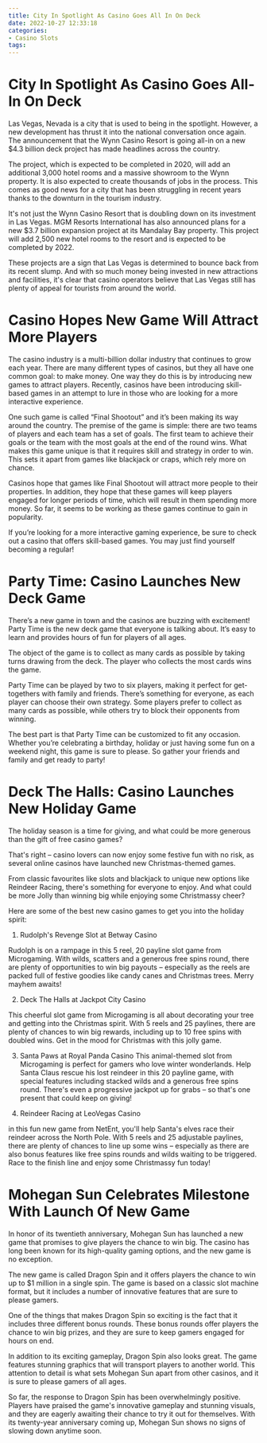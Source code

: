 ```yaml
---
title: City In Spotlight As Casino Goes All In On Deck
date: 2022-10-27 12:33:18
categories:
- Casino Slots
tags:
---
```



# City In Spotlight As Casino Goes All-In On Deck

Las Vegas, Nevada is a city that is used to being in the spotlight. However, a new development has thrust it into the national conversation once again. The announcement that the Wynn Casino Resort is going all-in on a new $4.3 billion deck project has made headlines across the country.

The project, which is expected to be completed in 2020, will add an additional 3,000 hotel rooms and a massive showroom to the Wynn property. It is also expected to create thousands of jobs in the process. This comes as good news for a city that has been struggling in recent years thanks to the downturn in the tourism industry.

It's not just the Wynn Casino Resort that is doubling down on its investment in Las Vegas. MGM Resorts International has also announced plans for a new $3.7 billion expansion project at its Mandalay Bay property. This project will add 2,500 new hotel rooms to the resort and is expected to be completed by 2022.

These projects are a sign that Las Vegas is determined to bounce back from its recent slump. And with so much money being invested in new attractions and facilities, it's clear that casino operators believe that Las Vegas still has plenty of appeal for tourists from around the world.

# Casino Hopes New Game Will Attract More Players

The casino industry is a multi-billion dollar industry that continues to grow each year. There are many different types of casinos, but they all have one common goal: to make money. One way they do this is by introducing new games to attract players. Recently, casinos have been introducing skill-based games in an attempt to lure in those who are looking for a more interactive experience.

One such game is called “Final Shootout” and it’s been making its way around the country. The premise of the game is simple: there are two teams of players and each team has a set of goals. The first team to achieve their goals or the team with the most goals at the end of the round wins. What makes this game unique is that it requires skill and strategy in order to win. This sets it apart from games like blackjack or craps, which rely more on chance.

Casinos hope that games like Final Shootout will attract more people to their properties. In addition, they hope that these games will keep players engaged for longer periods of time, which will result in them spending more money. So far, it seems to be working as these games continue to gain in popularity.

If you’re looking for a more interactive gaming experience, be sure to check out a casino that offers skill-based games. You may just find yourself becoming a regular!

# Party Time: Casino Launches New Deck Game

There’s a new game in town and the casinos are buzzing with excitement! Party Time is the new deck game that everyone is talking about. It’s easy to learn and provides hours of fun for players of all ages.

The object of the game is to collect as many cards as possible by taking turns drawing from the deck. The player who collects the most cards wins the game.

Party Time can be played by two to six players, making it perfect for get-togethers with family and friends. There’s something for everyone, as each player can choose their own strategy. Some players prefer to collect as many cards as possible, while others try to block their opponents from winning.

The best part is that Party Time can be customized to fit any occasion. Whether you’re celebrating a birthday, holiday or just having some fun on a weekend night, this game is sure to please. So gather your friends and family and get ready to party!

# Deck The Halls: Casino Launches New Holiday Game

The holiday season is a time for giving, and what could be more generous than the gift of free casino games?

That's right – casino lovers can now enjoy some festive fun with no risk, as several online casinos have launched new Christmas-themed games.

From classic favourites like slots and blackjack to unique new options like Reindeer Racing, there's something for everyone to enjoy. And what could be more Jolly than winning big while enjoying some Christmassy cheer?

Here are some of the best new casino games to get you into the holiday spirit:

1. Rudolph's Revenge Slot at Betway Casino

Rudolph is on a rampage in this 5 reel, 20 payline slot game from Microgaming. With wilds, scatters and a generous free spins round, there are plenty of opportunities to win big payouts – especially as the reels are packed full of festive goodies like candy canes and Christmas trees. Merry mayhem awaits!

2. Deck The Halls at Jackpot City Casino

This cheerful slot game from Microgaming is all about decorating your tree and getting into the Christmas spirit. With 5 reels and 25 paylines, there are plenty of chances to win big rewards, including up to 10 free spins with doubled wins. Get in the mood for Christmas with this jolly game.


3. Santa Paws at Royal Panda Casino
This animal-themed slot from Microgaming is perfect for gamers who love winter wonderlands. Help Santa Claus rescue his lost reindeer in this 20 payline game, with special features including stacked wilds and a generous free spins round. There's even a progressive jackpot up for grabs – so that's one present that could keep on giving!

4. Reindeer Racing at LeoVegas Casino

in this fun new game from NetEnt, you'll help Santa's elves race their reindeer across the North Pole. With 5 reels and 25 adjustable paylines, there are plenty of chances to line up some wins – especially as there are also bonus features like free spins rounds and wilds waiting to be triggered. Race to the finish line and enjoy some Christmassy fun today!

# Mohegan Sun Celebrates Milestone With Launch Of New Game

In honor of its twentieth anniversary, Mohegan Sun has launched a new game that promises to give players the chance to win big. The casino has long been known for its high-quality gaming options, and the new game is no exception.

The new game is called Dragon Spin and it offers players the chance to win up to $1 million in a single spin. The game is based on a classic slot machine format, but it includes a number of innovative features that are sure to please gamers.

One of the things that makes Dragon Spin so exciting is the fact that it includes three different bonus rounds. These bonus rounds offer players the chance to win big prizes, and they are sure to keep gamers engaged for hours on end.

In addition to its exciting gameplay, Dragon Spin also looks great. The game features stunning graphics that will transport players to another world. This attention to detail is what sets Mohegan Sun apart from other casinos, and it is sure to please gamers of all ages.

So far, the response to Dragon Spin has been overwhelmingly positive. Players have praised the game's innovative gameplay and stunning visuals, and they are eagerly awaiting their chance to try it out for themselves. With its twenty-year anniversary coming up, Mohegan Sun shows no signs of slowing down anytime soon.